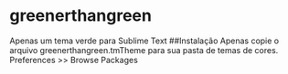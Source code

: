 # greenerthangreen
Apenas um tema verde para Sublime Text
##Instalação
Apenas copie o arquivo greenerthangreen.tmTheme para sua pasta de temas de cores.
Preferences >> Browse Packages


